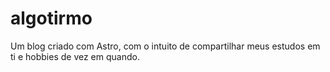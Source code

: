 # algotirmo
Um blog criado com Astro, com o intuito de compartilhar meus estudos em ti e hobbies de vez em quando.
